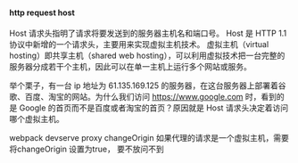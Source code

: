#### http request host

Host 请求头指明了请求将要发送到的服务器主机名和端口号。
Host 是 HTTP 1.1 协议中新增的一个请求头，主要用来实现虚拟主机技术。
虚拟主机（virtual hosting）即共享主机（shared web hosting），可以利用虚拟技术把一台完整的服务器分成若干个主机，因此可以在单一主机上运行多个网站或服务。

举个栗子，有一台 ip 地址为 61.135.169.125 的服务器，在这台服务器上部署着谷歌、百度、淘宝的网站。为什么我们访问 https://www.google.com 时，看到的是 Google 的首页而不是百度或者淘宝的首页？原因就是 Host 请求头决定着访问哪个虚拟主机。

webpack devserve proxy changeOrigin 
如果代理的请求是一个虚拟主机，需要将changeOrigin 设置为true， 要不放问不到
